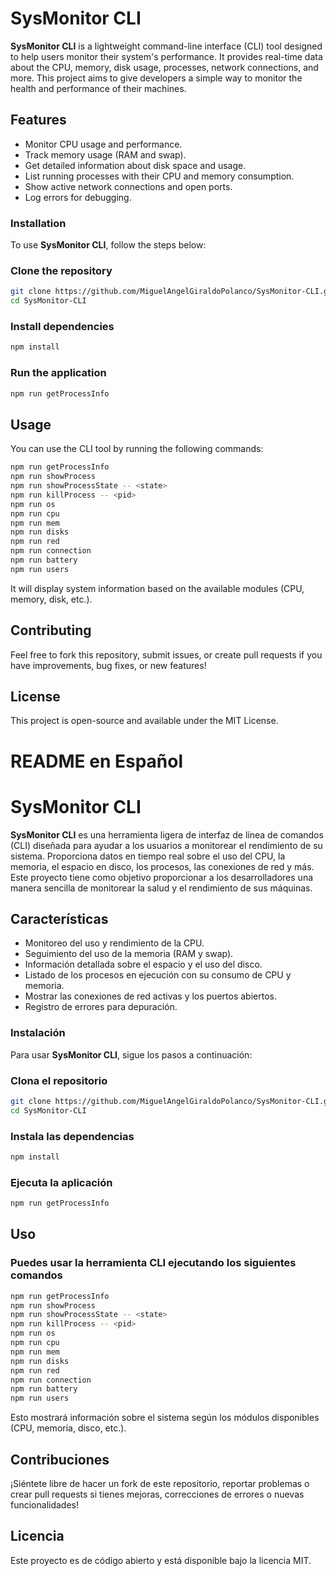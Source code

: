 # SysMonitor CLI

**SysMonitor CLI** is a lightweight command-line interface (CLI) tool designed to help users monitor their system's performance. It provides real-time data about the CPU, memory, disk usage, processes, network connections, and more. This project aims to give developers a simple way to monitor the health and performance of their machines.

## Features

- Monitor CPU usage and performance.
- Track memory usage (RAM and swap).
- Get detailed information about disk space and usage.
- List running processes with their CPU and memory consumption.
- Show active network connections and open ports.
- Log errors for debugging.

### Installation

To use **SysMonitor CLI**, follow the steps below:

### Clone the repository

```bash
git clone https://github.com/MiguelAngelGiraldoPolanco/SysMonitor-CLI.git
cd SysMonitor-CLI
 ```

### Install dependencies

```bash
npm install
 ```

### Run the application

```bash
npm run getProcessInfo
 ```

## Usage

You can use the CLI tool by running the following commands:

```bash
npm run getProcessInfo
npm run showProcess
npm run showProcessState -- <state>
npm run killProcess -- <pid>
npm run os
npm run cpu
npm run mem
npm run disks
npm run red
npm run connection
npm run battery
npm run users
 ```

It will display system information based on the available modules (CPU, memory, disk, etc.).

## Contributing

Feel free to fork this repository, submit issues, or create pull requests if you have improvements, bug fixes, or new features!

## License

This project is open-source and available under the MIT License.

# README en Español

# SysMonitor CLI

**SysMonitor CLI** es una herramienta ligera de interfaz de línea de comandos (CLI) diseñada para ayudar a los usuarios a monitorear el rendimiento de su sistema. Proporciona datos en tiempo real sobre el uso del CPU, la memoria, el espacio en disco, los procesos, las conexiones de red y más. Este proyecto tiene como objetivo proporcionar a los desarrolladores una manera sencilla de monitorear la salud y el rendimiento de sus máquinas.

## Características

- Monitoreo del uso y rendimiento de la CPU.
- Seguimiento del uso de la memoria (RAM y swap).
- Información detallada sobre el espacio y el uso del disco.
- Listado de los procesos en ejecución con su consumo de CPU y memoria.
- Mostrar las conexiones de red activas y los puertos abiertos.
- Registro de errores para depuración.

### Instalación

Para usar **SysMonitor CLI**, sigue los pasos a continuación:

### Clona el repositorio

```bash
git clone https://github.com/MiguelAngelGiraldoPolanco/SysMonitor-CLI.git
cd SysMonitor-CLI
 ```

### Instala las dependencias

```bash
npm install
 ```

### Ejecuta la aplicación

```bash
npm run getProcessInfo
 ```

## Uso

### Puedes usar la herramienta CLI ejecutando los siguientes comandos

```bash
npm run getProcessInfo
npm run showProcess
npm run showProcessState -- <state>
npm run killProcess -- <pid>
npm run os
npm run cpu
npm run mem
npm run disks
npm run red
npm run connection
npm run battery
npm run users
 ```

Esto mostrará información sobre el sistema según los módulos disponibles (CPU, memoria, disco, etc.).

## Contribuciones

¡Siéntete libre de hacer un fork de este repositorio, reportar problemas o crear pull requests si tienes mejoras, correcciones de errores o nuevas funcionalidades!

## Licencia

Este proyecto es de código abierto y está disponible bajo la licencia MIT.
